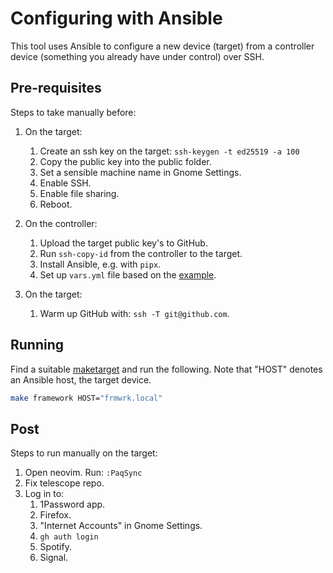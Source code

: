 # Configuring with Ansible

This tool uses Ansible to configure a new device (target) from a controller device (something you already have under control) over SSH.

## Pre-requisites

Steps to take manually before:

1. On the target:
    1. Create an ssh key on the target: `ssh-keygen -t ed25519 -a 100`
    2. Copy the public key into the public folder.
    3. Set a sensible machine name in Gnome Settings.
    4. Enable SSH.
    5. Enable file sharing.
    6. Reboot.

2. On the controller:
    1. Upload the target public key's to GitHub.
    2. Run `ssh-copy-id` from the controller to the target.
    3. Install Ansible, e.g. with `pipx`.
    4. Set up `vars.yml` file based on the [example](./vars.yml.example).

3. On the target:
    1. Warm up GitHub with: `ssh -T git@github.com`.

## Running

Find a suitable [maketarget](./Makefile) and run the following. Note that "HOST" denotes an Ansible host, the target device.

```bash
make framework HOST="frmwrk.local"
```

## Post

Steps to run manually on the target:

1. Open neovim. Run: `:PaqSync`
2. Fix telescope repo.
3. Log in to:
    1. 1Password app.
    2. Firefox.
    3. "Internet Accounts" in Gnome Settings.
    4. `gh auth login`
    5. Spotify.
    6. Signal.

